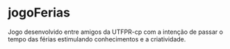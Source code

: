 # jogoFerias
Jogo desenvolvido entre amigos da UTFPR-cp com a intenção de passar o tempo das férias estimulando conhecimentos e a criatividade.
